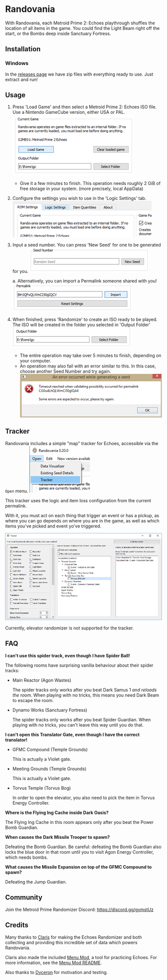 # Randovania
With Randovania, each Metroid Prime 2: Echoes playthrough shuffles the location of all items in the game.
You could find the Light Beam right off the start, or the Bombs deep inside Sanctuary Fortress.  

## Installation

### Windows

In the [releases page](https://github.com/henriquegemignani/randovania/releases) we have zip files
with everything ready to use. Just extract and run!

## Usage

1. Press 'Load Game' and then select a Metroid Prime 2: Echoes ISO file.
Use a Nintendo GameCube version, either USA or PAL.
 ![Randovania Main GUI](randovania-readme/gui-1.png)
   - Give it a few minutes to finish. This operation needs roughly 2 GiB of free
   storage in your system. (more precisely, local AppData)

2. Configure the settings you wish to use in the 'Logic Settings' tab.
 ![Logic Settings Tab](randovania-readme/gui-2.png)
  
3. Input a seed number. You can press 'New Seed' for one to be generated for you.
 ![New Seed](randovania-readme/gui-3.png)

    a. Alternatively, you can import a Permalink someone shared with you!
     ![Permalink](randovania-readme/gui-4.png) 

4. When finished, press 'Randomize' to create an ISO ready to be played. The ISO will be created
in the folder you selected in 'Output Folder'
 ![Output Folder](randovania-readme/gui-5.png)
   - The entire operation may take over 5 minutes to finish, depending on your computer.
   - An operation may also fail with an error similar to this. In this case, choose another Seed
   Number and try again.
    ![Generation Failure](randovania-readme/gui-6.png)
   
## Tracker

Randovania includes a simple "map" tracker for Echoes, accessible via the `Open` menu.
![Tracker Button](randovania-readme/gui-tracker-open.png)

This tracker uses the logic and item loss configuration from the current permalink.

With it, you must act on each thing that trigger an event or has a pickup, as where you can go depends on where you are
in the game, as well as which items you've picked and event yo've triggered.

![Tracker](randovania-readme/gui-tracker.png)

Currently, elevator randomizer is not supported for the tracker. 
   
## FAQ

**I can't use this spider track, even though I have Spider Ball!**

The following rooms have surprising vanilla behaviour about their spider tracks:

* Main Reactor (Agon Wastes)

    The spider tracks only works after you beat Dark Samus 1 *and reloads the room*.
    When playing with no tricks, this means you need Dark Beam to escape the room.

* Dynamo Works (Sanctuary Fortress)

    The spider tracks only works after you beat Spider Guardian. When playing with no tricks,
    you can't leave this way until you do that.

**I can't open this Translator Gate, even though I have the correct translator!**

* GFMC Compound (Temple Grounds)
    
    This is actually a Violet gate.
    
* Meeting Grounds (Temple Grounds)

    This is actually a Violet gate.
    
* Torvus Temple (Torvus Bog)

    In order to open the elevator, you also need to pick the item in Torvus Energy Controller.
    
**Where is the Flying Ing Cache inside Dark Oasis?**

The Flying Ing Cache in this room appears only after you beat the Power Bomb Guardian.

**When causes the Dark Missile Trooper to spawn?**

Defeating the Bomb Guardian. Be careful: defeating the Bomb Guardian also locks the blue door
in that room until you to visit Agon Energy Controller, which needs bombs.

**What causes the Missile Expansion on top of the GFMC Compound to spawn?**

Defeating the Jump Guardian.
       
## Community

Join the Metroid Prime Randomizer Discord: https://discord.gg/gymstUz
 
## Credits

Many thanks to [Claris](https://www.twitch.tv/claris) for
making the Echoes Randomizer and both collecting and providing this
incredible set of data which powers Randovania.

Claris also made the included [Menu Mod](https://www.dropbox.com/s/yhqqafaxfo3l4vn/Echoes%20Menu.7z),
a tool for practicing Echoes. For more information, see the
[Menu Mod README](https://www.dropbox.com/s/yhqqafaxfo3l4vn/Echoes%20Menu.7z?file_subpath=%2FEchoes+Menu%2Freadme.txt).

Also thanks to [Dyceron](https://www.twitch.tv/dyceron) for motivation and testing.
